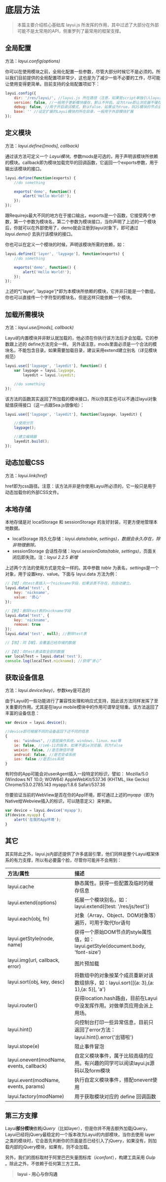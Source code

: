 # 底层方法

> 本篇主要介绍核心基础库 layui.js 所发挥的作用，其中过滤了大部分在外部可能不是太常用的API，侧重罗列了最常用的框架支撑。

## 全局配置

方法：*layui.config(options)*

你可以在使用模块之前，全局化配置一些参数，尽管大部分时候它不是必须的。所以我们目前提供的全局配置项非常少，这也是为了减少一些不必要的工作，尽可能让使用变得更简单。目前支持的全局配置项如下：

```js
layui.config({
	dir: '/res/layui/', //layui.js 所在路径（注意，如果是script单独引入layui.js，无需设定该参数。），一般情况下可以无视
	version: false, //一般用于更新模块缓存，默认不开启。设为true即让浏览器不缓存。也可以设为一个固定的值，如：201610
	debug: false, //用于开启调试模式，默认false，如果设为true，则JS模块的节点会保留在页面
	base: '' //设定扩展的Layui模块的所在目录，一般用于外部模块扩展
});
```

## 定义模块

方法：*layui.define([mods], callback)*

通过该方法可定义一个 *Layui模块*。参数mods是可选的，用于声明该模块所依赖的模块。callback即为模块加载完毕的回调函数，它返回一个exports参数，用于输出该模块的接口。

```js
layui.define(function(exports) {
	//do something

	exports('demo', function() {
		alert('Hello World!');
	});
});
```

跟Requirejs最大不同的地方在于接口输出，exports是一个函数，它接受两个参数，第一个参数为模块名，第二个参数为模块接口，当你声明了上述的一个模块后，你就可以在外部使用了，demo就会注册到layui对象下，即可通过 *layui.demo()* 去执行该模块的接口。

你也可以在定义一个模块的时候，声明该模块所需的依赖，如：

```js
layui.define(['layer', 'laypage'], function(exports) {
	//do something

	exports('demo', function() {
		alert('Hello World!');
	});
});
```

上述的*['layer', 'laypage']*即为本模块所依赖的模块，它并非只能是一个数组，你也可以直接传一个字符型的模块名，但是这样只能依赖一个模块。

## 加载所需模块

方法：*layui.use([mods], callback)*

Layui的内置模块并非默认就加载的，他必须在你执行该方法后才会加载。它的参数跟上述的 define方法完全一样。 
另外请注意，mods里面必须是一个合法的模块名，不能包含目录。如果需要加载目录，建议采用extend建立别名（详见模块规范）

```js
layui.use(['laypage', 'layedit'], function() {
	var laypage = layui.laypage,
		layedit = layui.layedit;

	//do something
});
```

该方法的函数其实返回了所加载的模块接口，所以你其实也可以不通过layui对象赋值获得接口（这一点跟Sea.js很像哈）：

```js
layui.use(['laypage', 'layedit'], function(laypage, layedit) {

	//使用分页
	laypage();

	//建立编辑器
	layedit.build();
});
```

## 动态加载CSS

方法：*layui.link(href)*

href即为css路径。注意：该方法并非是你使用Layui所必须的，它一般只是用于动态加载你的外部CSS文件。

## 本地存储

本地存储是对 localStorage 和 sessionStorage 的友好封装，可更方便地管理本地数据。

- localStorage 持久化存储：*layui.data(table, settings)，数据会永久存在，除非物理删除。*
- sessionStorage 会话性存储：*layui.sessionData(table, settings)*，页面关闭后即失效。注：*layui 2.2.5 新增*

上述两个方法的使用方式是完全一样的。其中参数 *table* 为表名，*settings*是一个对象，用于设置key、value。下面与 layui.data 方法为例：

```js
//【增】：向test表插入一个nickname字段，如果该表不存在，则自动建立。
layui.data('test', {
	key: 'nickname',
	value: '贤心'
});

//【删】：删除test表的nickname字段
layui.data('test', {
	key: 'nickname',
	remove: true
});
layui.data('test', null); //删除test表

//【改】：同【增】，会覆盖已经存储的数据

//【查】：向test表读取全部的数据
var localTest = layui.data('test');
console.log(localTest.nickname); //获得“贤心”
```

## 获取设备信息

方法：*layui.device(key)*，参数key是可选的

由于Layui的一些功能进行了兼容性处理和响应式支持，因此该方法同样发挥了至关重要的作用。尤其是在layui mobile模块中的作用可谓举足轻重。该方法返回了丰富的设备信息：

```js
var device = layui.device();

//device即可根据不同的设备返回下述不同的信息
{
	os: "windows", //底层操作系统，windows、linux、mac等
	ie: false, //ie6-11的版本，如果不是ie浏览器，则为false
	weixin: false, //是否微信环境
	android: false, //是否安卓系统
	ios: false //是否ios系统
}
```

有时你的App可能会对userAgent插入一段特定的标识，譬如： 
Mozilla/5.0 (Windows NT 10.0; WOW64) AppleWebKit/537.36 (KHTML, like Gecko) Chrome/53.0.2785.143 myapp/1.8.6 Safari/537.36

你要验证当前的WebView是否在你的App环境，即可通过上述的*myapp*（即为Native给Webview插入的标识，可以随意定义）来判断。

```js
var device = layui.device('myapp');
if(device.myapp) {
	alert('在我的App环境');
}
```

## 其它

其实除此之外，layui.js内部还提供了许多底层引擎，他们同样是整个Layui框架体系的有力支撑，所以有必要露个脸，尽管你可能并不会用到：

| 方法/属性                                | 描述                                                         |
| :--------------------------------------- | :----------------------------------------------------------- |
| layui.cache                              | 静态属性。获得一些配置及临时的缓存信息                       |
| layui.extend(options)                    | 拓展一个模块别名，如：layui.extend({test: '/res/js/test'})   |
| layui.each(obj, fn)                      | 对象（Array、Object、DOM对象等）遍历，可用于取代for语句      |
| layui.getStyle(node, name)               | 获得一个原始DOM节点的style属性值，如：layui.getStyle(document.body, 'font-size') |
| layui.img(url, callback, error)          | 图片预加载                                                   |
| layui.sort(obj, key, desc)               | 将数组中的对象按某个成员重新对该数组排序，如：layui.sort([{a: 3},{a: 1},{a: 5}], 'a') |
| layui.router()                           | 获得location.hash路由，目前在Layui中没发挥作用。对做单页应用会派上用场。 |
| layui.hint()                             | 向控制台打印一些异常信息，目前只返回了error方法：layui.hint().error('出错啦') |
| layui.stope(e)                           | 阻止事件冒泡                                                 |
| layui.onevent(modName, events, callback) | 自定义模块事件，属于比较高级的应用。有兴趣的同学可以阅读layui.js源码以及form模块 |
| layui.event(modName, events, params)     | 执行自定义模块事件，搭配onevent使用                          |
| layui.factory(modName)                   | 用于获取模块对应的 define 回调函数                           |

## 第三方支撑

Layui**部分模块**依赖*jQuery*（比如layer），但是你并不用去额外加载jQuery。Layui已经将jQuery最稳定的一个版本改为Layui的内部模块，当你去使用 layer 之类的模块时，它会首先判断你的页面是否已经引入了jQuery，如果没有，则加载内部的jQuery模块，如果有，则不会加载。

另外，我们的图标取材于阿里巴巴矢量图标库（*iconfont*），构建工具采用 *Gulp* 。除此之外，不依赖于任何第三方工具。

> **layui - 用心与你沟通**

